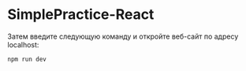# SimplePractice-React

Затем введите следующую команду и откройте веб-сайт по адресу localhost:

```javascript
npm run dev
```

